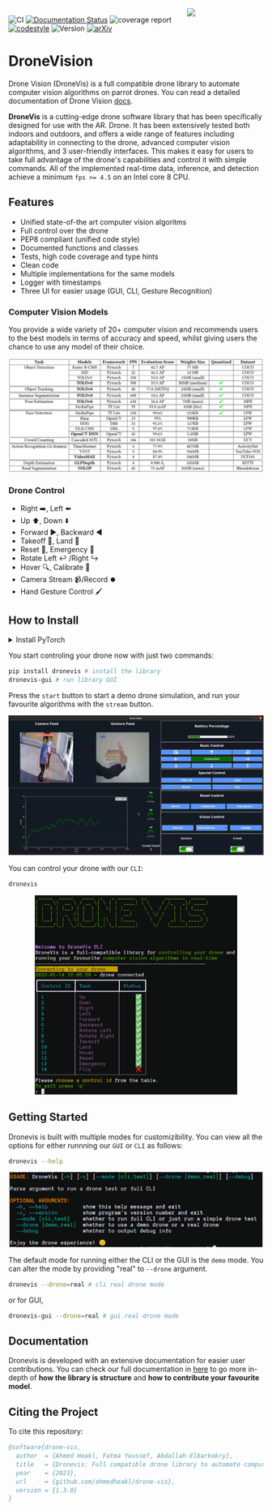 <img src="https://user-images.githubusercontent.com/52796111/235324370-646b53c8-7540-4555-8097-63b4ead2d4fc.png" align="right" width="30%"/>

![CI](https://github.com/ahmedheakl/drone-vis/workflows/test/badge.svg)
[![Documentation Status](https://readthedocs.org/projects/drone-vis/badge/?version=latest)](https://drone-vis.readthedocs.io/) ![coverage report](https://codecov.io/github/ahmedheakl/drone-vis/branch/master/graph/badge.svg)
[![codestyle](https://img.shields.io/badge/code%20style-black-000000.svg)](https://github.com/psf/black)
![Version](https://badge.fury.io/py/dronevis.svg)
[![arXiv](https://img.shields.io/badge/arXiv-2406.18120-b31b1b.svg)](https://arxiv.org/abs/2406.00447)
# DroneVision

Drone Vision (DroneVis) is a full compatible drone library to automate computer vision algorithms on parrot drones. You can read a detailed documentation of Drone Vision [docs](https://drone-vis.readthedocs.io/en/latest).

**DroneVis** is a cutting-edge drone software library that has been specifically designed for use with the AR. Drone. It has been extensively tested both indoors and outdoors, and offers a wide range of features including adaptability in connecting to the drone, advanced computer vision algorithms, and 3 user-friendly interfaces. This makes it easy for users to take full advantage of the drone's capabilities and control it with simple commands. All of the implemented real-time data, inference, and detection achieve a minimum ``fps >= 4.5`` on an Intel core 8 CPU.

## Features
- Unified state-of-the art computer vision algoritms
- Full control over the drone
- PEP8 compliant (unified code style)
- Documented functions and classes
- Tests, high code coverage and type hints
- Clean code
- Multiple implementations for the same models
- Logger with timestamps
- Three UI for easier usage (GUI, CLI, Gesture Recognition)

### Computer Vision Models

You provide a wide variety of 20+ computer vision and recommends users to the best models in terms of accuracy and speed, whilst giving users the chance to use any model of their choice.

<p align="center">
  <img src="https://github.com/ahmedheakl/drone-vis/blob/master/imgs/dronevis-models-comparison.png?raw=true">
</p>

### Drone Control

- Right ➡️, Left :arrow_left:
- Up ⬆️, Down :arrow_down:
- Forward ▶️, Backward ◀️
- Takeoff 🚀, Land 🛬
- Reset 🔄, Emergency 🚨
- Rotate Left ↩️ /Right :arrow_right_hook:
- Hover 🔍, Calibrate 🔧
- Camera Stream 📹/Record ⏺️
- Hand Gesture Control 🖌️


## How to Install 

<details>
  <summary>Install PyTorch</summary>
  You should consider installing the version of <a href="https://pytorch.org/get-started/previous-versions/">Pytorch</a> that corresponds to your cuda version.
</details>

You start controling your drone now with just two commands:

```bash
pip install dronevis # install the library 
dronevis-gui # run library GUI
```

Press the ``start`` button to start a demo drone simulation, and run your favourite algorithms with the ``stream`` button.

<p align="center">
<img src="https://github.com/ahmedheakl/drone-vis/blob/master/imgs/dronevis-gui.jpeg" width=700>
</p>

You can control your drone with our ``CLI``:
```bash
dronevis
```

<p align="center">
<img src="https://github.com/ahmedheakl/drone-vis/blob/master/imgs/dronevis-cli.png" width=400>
</p>

## Getting Started 

Dronevis is built with multiple modes for customizibility. You can view all the options for either runnning our ``GUI`` or ``CLI`` as follows: 

```bash
dronevis --help
```

<p align="center">
<img src="https://github.com/ahmedheakl/drone-vis/blob/master/imgs/dronevis-cli-help.png" width=500>
</p>

The default mode for running either the CLI or the GUI is the ``demo`` mode. You can alter the mode by providing "real" to ``--drone`` argument.

```bash
dronevis --drone=real # cli real drone mode
```

or for GUI,

```bash
dronevis-gui --drone=real # gui real drone mode
```

## Documentation 

Dronevis is developed with an extensive documentation for easier user contributions. You can check our full documentation in [here](drone-vis.readthedocs.io/en/latest) to go more in-depth of **how the library is structure** and **how to contribute your favourite model**. 



## Citing the Project

To cite this repository:

```bibtex
@software{drone-vis,
  author  = {Ahmed Heakl, Fatma Youssef, Abdallah-Elbarkokry},
  title   = {Dronevis: Full compatible drone library to automate computer vision algorithms on parrot drones},
  year    = {2023},
  url     = {github.com/ahmedheakl/drone-vis},
  version = {1.3.0}
}
```
